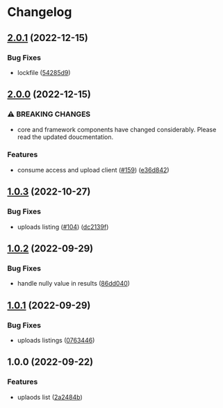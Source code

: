 # Changelog

## [2.0.1](https://github.com/web3-storage/w3ui/compare/uploads-list-core-v2.0.0...uploads-list-core-v2.0.1) (2022-12-15)


### Bug Fixes

* lockfile ([54285d9](https://github.com/web3-storage/w3ui/commit/54285d9baaf5368dfea3aa9476b124c43d56aecc))

## [2.0.0](https://github.com/web3-storage/w3ui/compare/uploads-list-core-v1.0.3...uploads-list-core-v2.0.0) (2022-12-15)


### ⚠ BREAKING CHANGES

* core and framework components have changed considerably. Please read the updated doucmentation.

### Features

* consume access and upload client ([#159](https://github.com/web3-storage/w3ui/issues/159)) ([e36d842](https://github.com/web3-storage/w3ui/commit/e36d842b1695032355ab29646c3dce6a33880517))

## [1.0.3](https://github.com/web3-storage/w3ui/compare/uploads-list-core-v1.0.2...uploads-list-core-v1.0.3) (2022-10-27)


### Bug Fixes

* uploads listing ([#104](https://github.com/web3-storage/w3ui/issues/104)) ([dc2139f](https://github.com/web3-storage/w3ui/commit/dc2139f5e00c9195c480ce5c98a78b4296713ac7))

## [1.0.2](https://github.com/web3-storage/w3ui/compare/uploads-list-core-v1.0.1...uploads-list-core-v1.0.2) (2022-09-29)


### Bug Fixes

* handle nully value in results ([86dd040](https://github.com/web3-storage/w3ui/commit/86dd04020c1fbbb26a72c9e11d0f4e2ac56624e5))

## [1.0.1](https://github.com/web3-storage/w3ui/compare/uploads-list-core-v1.0.0...uploads-list-core-v1.0.1) (2022-09-29)


### Bug Fixes

* uploads listings ([0763446](https://github.com/web3-storage/w3ui/commit/0763446f1d6d70b1c3adef8221b35396b133c01e))

## 1.0.0 (2022-09-22)


### Features

* uplaods list ([2a2484b](https://github.com/web3-storage/w3ui/commit/2a2484b9acacb33f1c6154b2eab692bf6f848119))
